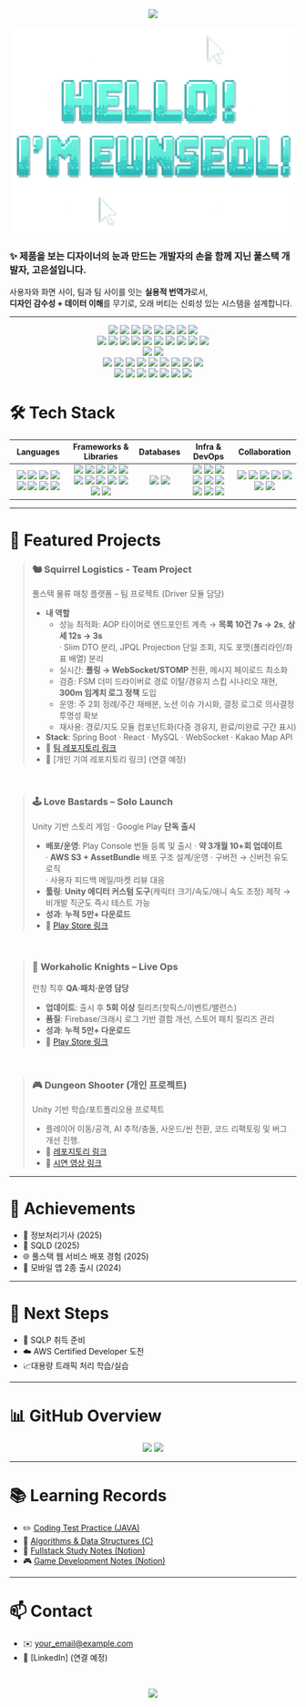 <p align="center">
  <img src="https://capsule-render.vercel.app/api?type=speech&color=0:c3fff3,50:ffd6fb,100:e893d8&height=140&section=header&text=Seol's%20Github📁&fontSize=50&fontColor=ffffff&fontAlignY=50&fontAlign=73&stroke=3586db&strokeWidth=1&animation=fadeIn"/>
</p>

<p align="center">
  <img src="assets/hello_eunseol_clean.png" alt="Hello! I'm Eunseol" width="500"/>
</p>

<p align="center">
  <h3>✨ 제품을 보는 디자이너의 눈과 만드는 개발자의 손을 함께 지닌 풀스택 개발자, 고은설입니다.</h3>
</p>

사용자와 화면 사이, 팀과 팀 사이를 잇는 **실용적 번역가**로서,  
**디자인 감수성 + 데이터 이해**를 무기로, 오래 버티는 신뢰성 있는 시스템을 설계합니다.  


---


<p align="center">
  <!-- Languages -->
  <img src="https://img.shields.io/badge/Java-FE8A71?style=for-the-badge&logo=openjdk&logoColor=white"/>
  <img src="https://img.shields.io/badge/C-7AA6FF?style=for-the-badge&logo=c&logoColor=white"/>
  <img src="https://img.shields.io/badge/C++-5C7AEA?style=for-the-badge&logo=cplusplus&logoColor=white"/>
  <img src="https://img.shields.io/badge/C%23-8E5ACD?style=for-the-badge&logo=csharp&logoColor=white"/>
  <img src="https://img.shields.io/badge/JavaScript-FFDF5D?style=for-the-badge&logo=javascript&logoColor=222"/>
  <img src="https://img.shields.io/badge/HTML5-FF7A7A?style=for-the-badge&logo=html5&logoColor=white"/>
  <img src="https://img.shields.io/badge/CSS3-66A8FF?style=for-the-badge&logo=css3&logoColor=white"/>
  <img src="https://img.shields.io/badge/Dart-36C4B8?style=for-the-badge&logo=dart&logoColor=white"/>
  <br/>

  <!-- Frameworks & Libraries -->
  <img src="https://img.shields.io/badge/Spring%20Boot-77DD77?style=for-the-badge&logo=springboot&logoColor=2b2b2b"/>
  <img src="https://img.shields.io/badge/Hibernate-BE9E7E?style=for-the-badge&logo=hibernate&logoColor=2b2b2b"/>
  <img src="https://img.shields.io/badge/React-9BE7FF?style=for-the-badge&logo=react&logoColor=1a1a1a"/>
  <img src="https://img.shields.io/badge/Redux-8D6AD9?style=for-the-badge&logo=redux&logoColor=white"/>
  <img src="https://img.shields.io/badge/Flutter-7FD8FF?style=for-the-badge&logo=flutter&logoColor=1a1a1a"/>
  <img src="https://img.shields.io/badge/Bootstrap-AE8BFF?style=for-the-badge&logo=bootstrap&logoColor=white"/>
  <img src="https://img.shields.io/badge/jQuery-7AB3FF?style=for-the-badge&logo=jquery&logoColor=white"/>
  <img src="https://img.shields.io/badge/Unity-7B7B7B?style=for-the-badge&logo=unity&logoColor=white"/>
  <img src="https://img.shields.io/badge/Photon-9C7AED?style=for-the-badge&logo=unity&logoColor=white"/>
  <img src="https://img.shields.io/badge/WebSocket·STOMP-FF7BA5?style=for-the-badge&logo=socketdotio&logoColor=white"/>
  <br/>

  <!-- DB -->
  <img src="https://img.shields.io/badge/MySQL-66BBD6?style=for-the-badge&logo=mysql&logoColor=white"/>
  <img src="https://img.shields.io/badge/Oracle-FF6D6D?style=for-the-badge&logo=oracle&logoColor=white"/>
  <br/>

  <!-- Infra & DevOps -->
  <img src="https://img.shields.io/badge/Railway-26B0A7?style=for-the-badge&logo=railway&logoColor=white"/>
  <img src="https://img.shields.io/badge/Aiven-FF944D?style=for-the-badge&logo=aiven&logoColor=2b2b2b"/>
  <img src="https://img.shields.io/badge/Vercel-2B2B2B?style=for-the-badge&logo=vercel&logoColor=white"/>
  <img src="https://img.shields.io/badge/Render-8F6BFF?style=for-the-badge&logo=render&logoColor=white"/>
  <img src="https://img.shields.io/badge/AWS%20S3-F9C74F?style=for-the-badge&logo=amazons3&logoColor=2b2b2b"/>
  <img src="https://img.shields.io/badge/Firebase-FFB852?style=for-the-badge&logo=firebase&logoColor=2b2b2b"/>
  <img src="https://img.shields.io/badge/Tomcat-F8DC75?style=for-the-badge&logo=apachetomcat&logoColor=2b2b2b"/>
  <img src="https://img.shields.io/badge/Postman-FF7A59?style=for-the-badge&logo=postman&logoColor=white"/>
  <img src="https://img.shields.io/badge/Eclipse-5A5AE6?style=for-the-badge&logo=eclipseide&logoColor=white"/>
  <br/>

  <!-- Collaboration -->
  <img src="https://img.shields.io/badge/Notion-2B2B2B?style=for-the-badge&logo=notion&logoColor=white"/>
  <img src="https://img.shields.io/badge/Jira-2684FF?style=for-the-badge&logo=jira&logoColor=white"/>
  <img src="https://img.shields.io/badge/Confluence-0052CC?style=for-the-badge&logo=confluence&logoColor=white"/>
  <img src="https://img.shields.io/badge/Redmine-D9534F?style=for-the-badge&logo=redmine&logoColor=white"/>
  <img src="https://img.shields.io/badge/GitHub-000000?style=for-the-badge&logo=github&logoColor=white"/>
  <img src="https://img.shields.io/badge/GitLab-FC6D26?style=for-the-badge&logo=gitlab&logoColor=white"/>
  <img src="https://img.shields.io/badge/SourceTree-2F7BF6?style=for-the-badge&logo=sourcetree&logoColor=white"/>
</p>


# 🛠 Tech Stack
<div align="center">
<table>
  <thead>
    <tr>
      <th>Languages</th>
      <th>Frameworks & Libraries</th>
      <th>Databases</th>
      <th>Infra & DevOps</th>
      <th>Collaboration</th>
    </tr>
  </thead>
  <tbody>
    <tr>
      <td align="center">
<img src="https://img.shields.io/badge/Java-ff7e49?style=flat-square&logo=openjdk&logoColor=white"/>  
<img src="https://img.shields.io/badge/C-A8B9CC?style=flat-square&logo=c&logoColor=white"/>  
<img src="https://img.shields.io/badge/C++-00599C?style=flat-square&logo=cplusplus&logoColor=white"/>  
<img src="https://img.shields.io/badge/C%23-68217A?style=flat-square&logo=&logoColor=white"/>  
<img src="https://img.shields.io/badge/JavaScript-FFDF00?style=flat-square&logo=javascript&logoColor=black"/>  
<img src="https://img.shields.io/badge/HTML5-FF6F61?style=flat-square&logo=html5&logoColor=white"/>  
<img src="https://img.shields.io/badge/CSS3-1E90FF?style=flat-square&logo=css&logoColor=white"/>  
<img src="https://img.shields.io/badge/Dart-00B4AB?style=flat-square&logo=dart&logoColor=white"/>  
      </td>
      <td align="center">
<img src="https://img.shields.io/badge/Spring%20Boot-77DD77?style=flat-square&logo=springboot&logoColor=white"/>  
<img src="https://img.shields.io/badge/Hibernate-9C7A5B?style=flat-square&logo=hibernate&logoColor=white"/>  
<img src="https://img.shields.io/badge/React-61DAFB?style=flat-square&logo=react&logoColor=black"/>  
<img src="https://img.shields.io/badge/Redux-9B59B6?style=flat-square&logo=redux&logoColor=white"/>  
<img src="https://img.shields.io/badge/Flutter-00BFFF?style=flat-square&logo=flutter&logoColor=white"/>  
<img src="https://img.shields.io/badge/Bootstrap-7952B3?style=flat-square&logo=bootstrap&logoColor=white"/>  
<img src="https://img.shields.io/badge/jQuery-0769AD?style=flat-square&logo=jquery&logoColor=white"/>  
<img src="https://img.shields.io/badge/Unity-555555?style=flat-square&logo=unity&logoColor=white"/>  
<img src="https://img.shields.io/badge/NGUI-20B2AA?style=flat-square&logo=unity&logoColor=white"/>  
<img src="https://img.shields.io/badge/UGUI-4682B4?style=flat-square&logo=unity&logoColor=white"/>  
<img src="https://img.shields.io/badge/Photon-9370DB?style=flat-square&logo=unity&logoColor=white"/>  
<img src="https://img.shields.io/badge/WebSocket·STOMP-E91E63?style=flat-square&logo=socketdotio&logoColor=white"/>  
      </td>
      <td align="center">
<img src="https://img.shields.io/badge/MySQL-006699?style=flat-square&logo=mysql&logoColor=white"/>  
<img src="https://img.shields.io/badge/Oracle-E74C3C?style=flat-square&logo=oracle&logoColor=white"/>  
      </td>
      <td align="center">
<img src="https://img.shields.io/badge/Railway-008080?style=flat-square&logo=railway&logoColor=white"/>  
<img src="https://img.shields.io/badge/Aiven-FF8C42?style=flat-square&logo=aiven&logoColor=white"/>  
<img src="https://img.shields.io/badge/Vercel-20232A?style=flat-square&logo=vercel&logoColor=white"/>  
<img src="https://img.shields.io/badge/Render-8A2BE2?style=flat-square&logo=render&logoColor=white"/>  
<img src="https://img.shields.io/badge/AWS%20S3-F9A825?style=flat-square&logo=amazons3&logoColor=white"/>  
<img src="https://img.shields.io/badge/Firebase-FFB300?style=flat-square&logo=firebase&logoColor=white"/>  
<img src="https://img.shields.io/badge/Apache%20Tomcat-F8DC75?style=flat-square&logo=apachetomcat&logoColor=black"/>  
<img src="https://img.shields.io/badge/Postman-FF6C37?style=flat-square&logo=postman&logoColor=white"/>  
<img src="https://img.shields.io/badge/Eclipse%20IDE-2C2255?style=flat-square&logo=eclipseide&logoColor=white"/>  
      </td>
      <td align="center">
<img src="https://img.shields.io/badge/Notion-222222?style=flat-square&logo=notion&logoColor=white"/>  
<img src="https://img.shields.io/badge/Jira-2684FF?style=flat-square&logo=jira&logoColor=white"/>  
<img src="https://img.shields.io/badge/Confluence-0052CC?style=flat-square&logo=confluence&logoColor=white"/>  
<img src="https://img.shields.io/badge/Redmine-D9534F?style=flat-square&logo=redmine&logoColor=white"/>  
<img src="https://img.shields.io/badge/GitHub-000000?style=flat-square&logo=github&logoColor=white"/>  
<img src="https://img.shields.io/badge/GitLab-FC6D26?style=flat-square&logo=gitlab&logoColor=white"/>  
<img src="https://img.shields.io/badge/SourceTree-2F7BF6?style=flat-square&logo=atlassian&logoColor=white"/>   
      </td>
    </tr>
  </tbody>
</table>
</div>

---

# 📁 Featured Projects

> ### 🐿️ Squirrel Logistics - Team Project
> 풀스택 물류 매칭 플랫폼 – 팀 프로젝트 (Driver 모듈 담당)  
> - **내 역할**  
>   - 성능 최적화: AOP 타이머로 엔드포인트 계측 → **목록 10건 7s → 2s**, **상세 12s → 3s**  
>     · Slim DTO 분리, JPQL Projection 단일 조회, 지도 포맷(폴리라인/좌표 배열) 분리  
>   - 실시간: **폴링 → WebSocket/STOMP** 전환, 메시지 페이로드 최소화  
>   - 검증: FSM 더미 드라이버로 경로 이탈/경유지 스킵 시나리오 재현, **300m 임계치 로그 정책** 도입  
>   - 운영: 주 2회 정례/주간 재배분, 노션 이슈 가시화, 결정 로그로 의사결정 투명성 확보  
>   - 재사용: 경로/지도 모듈 컴포넌트화(다중 경유지, 완료/미완료 구간 표시)
> - **Stack**: Spring Boot · React · MySQL · WebSocket · Kakao Map API  
> - 🔗 [팀 레포지토리 링크][link-squirrel-team]
> - 🔗 [개인 기여 레포지토리 링크]  (연결 예정)

<br>

> ### 🕹️ Love Bastards – Solo Launch
> Unity 기반 스토리 게임 · Google Play **단독 출시**  
> - **배포/운영**: Play Console 번들 등록 및 출시 · **약 3개월 10+회 업데이트**  
>   · **AWS S3 + AssetBundle** 배포 구조 설계/운영 · 구버전 → 신버전 유도 로직  
>   · 사용자 피드백 메일/마켓 리뷰 대응
> - **툴링**: **Unity 에디터 커스텀 도구**(캐릭터 크기/속도/애니 속도 조정) 제작 → 비개발 직군도 즉시 테스트 가능  
> - **성과**: **누적 5만+ 다운로드**  
> - 🔗 [Play Store 링크][link-gameA-play]

<br>

> ### 👑 Workaholic Knights – Live Ops
> 런칭 직후 **QA·패치·운영 담당**  
> - **업데이트**: 출시 후 **5회 이상** 릴리즈(핫픽스/이벤트/밸런스)  
> - **품질**: Firebase/크래시 로그 기반 결함 개선, 스토어 패치 릴리즈 관리  
> - **성과**: **누적 5만+ 다운로드**  
> - 🔗 [Play Store 링크][link-gameB-play]

<br>

> ### 🎮 Dungeon Shooter (개인 프로젝트)
> Unity 기반 학습/포트폴리오용 프로젝트  
> - 플레이어 이동/공격, AI 추적/충돌, 사운드/씬 전환, 코드 리팩토링 및 버그 개선 진행.  
> - 🔗 [레포지토리 링크][link-dungeon-git]
> - 🔗 [시연 영상 링크][link-dungeon-demo]

---

# 📜 Achievements
- 🏅 정보처리기사 (2025)  
- 🏅 SQLD (2025)  
- 🌐 풀스택 웹 서비스 배포 경험 (2025)
- 📱 모바일 앱 2종 출시 (2024)

---

# 📌 Next Steps
- 📘 SQLP 취득 준비 
- ☁️ AWS Certified Developer 도전  
- 📈대용량 트래픽 처리 학습/실습

---

# 📊 GitHub Overview
<p align="center">
  <img src="https://github-readme-stats.vercel.app/api?username=eunseolgo14&show_icons=true&theme=cobalt" height="170"/>
  <img src="https://github-readme-stats.vercel.app/api/top-langs/?username=eunseolgo14&layout=donut&theme=cobalt" height="170"/>
</p>

---

# 📚 Learning Records
- ✏️ [Coding Test Practice (JAVA)][link-coding-test]  
- 📘 [Algorithms & Data Structures (C)][link-algo]  
- 📝 [Fullstack Study Notes (Notion)][link-fullstack-notes]  
- 🎮 [Game Development Notes (Notion)][link-game-class]

---
# 📫 Contact
- ✉️ your_email@example.com  
- 💼 [LinkedIn]  (연결 예정)

<br>

<p align="center">
  <img src="https://capsule-render.vercel.app/api?type=soft&color=0:c3fff3,50:ffd6fb,100:e893d8&text=Thank%20you&height=120&fontSize=50&fontColor=ffffff&fontAlignY=60&fontAlign=80&stroke=3586db&strokeWidth=1&animation=fadeIn&section=footer"/>
</p>


[link-squirrel-team]: https://github.com/kkkddkkk/squirrelLogistics/tree/dev
[link-squirrel-contrib]: https://github.com/eunseolgo14/squirrel-logistics-contrib
[link-gameA-play]: https://play.google.com/store/apps/details?id=com.BRAEVE.lovebastards.google&hl=ko
[link-gameB-play]: https://play.google.com/store/apps/details?id=com.BRAEVE.workaholicknights.google&hl=ko
[link-dungeon-git]: https://github.com/eunseolgo14/dungeon-shooter
[link-dungeon-demo]: https://www.youtube.com/watch?v=yaR13-YVNWY
[link-coding-test]: https://github.com/eunseolgo14/codingtest-practice
[link-algo]: https://github.com/eunseolgo14/algorithms-practice
[link-linkedin]: https://linkedin.com/in/eunseolgo14
[link-notion]: https://notion.so/yourpage
[link-game-class]:https://psychedelic-deposit-53c.notion.site/3c17a7156cb74b1691b54061b8d7d273
[link-fullstack-notes]: https://psychedelic-deposit-53c.notion.site/JAVA-aa71c33d2d7b415086728c98264e35ef?pvs=74

